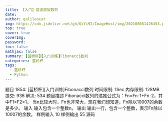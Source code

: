 ```yaml
---
title: 【入门】斐波那契数列
date: 
author: galileocat
img: https://cdn.jsdelivr.net/gh/QiYi92/ImageHost/img/202108051426453.png
top: true
cover: true
coverImg: 
password: 
toc: false
mathjax: false
summary: [蓝桥杯][入门训练]Fibonacci数列
categories: 蓝桥杯
tags:
  - 蓝桥杯
  - Python
---
```


题目 1854: [蓝桥杯][入门训练]Fibonacci数列
时间限制: 1Sec 内存限制: 128MB 提交: 936 解决: 534
题目描述
Fibonacci数列的递推公式为：Fn=Fn-1+Fn-2，其中F1=F2=1。
当n比较大时，Fn也非常大，现在我们想知道，Fn除以10007的余数是多少。
输入
输入包含一个整数n。
输出
输出一行，包含一个整数，表示Fn除以10007的余数。
样例输入
10
样例输出
55
源码

